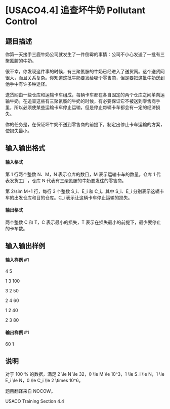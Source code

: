 
# [USACO4.4] 追查坏牛奶 Pollutant Control
## 题目描述
你第一天接手三鹿牛奶公司就发生了一件倒霉的事情：公司不小心发送了一批有三聚氰胺的牛奶。

很不幸，你发现这件事的时候，有三聚氰胺的牛奶已经进入了送货网。这个送货网很大，而且关系复杂。你知道这批牛奶要发给哪个零售商，但是要把这批牛奶送到他手中有许多种途径。

送货网由一些仓库和运输卡车组成，每辆卡车都在各自固定的两个仓库之间单向运输牛奶。在追查这些有三聚氰胺的牛奶的时候，有必要保证它不被送到零售商手里，所以必须使某些运输卡车停止运输，但是停止每辆卡车都会有一定的经济损失。

你的任务是，在保证坏牛奶不送到零售商的前提下，制定出停止卡车运输的方案，使损失最小。

## 输入输出格式
#### 输入格式

第 1 行两个整数 N、M，N 表示仓库的数目，M 表示运输卡车的数量。仓库 1 代表发货工厂，仓库 N 代表有三聚氰胺的牛奶要发往的零售商。

第 2\sim M+1 行，每行 3 个整数 S_i、E_i 和 C_i。其中 S_i、E_i 分别表示这辆卡车的出发仓库和目的仓库。C_i 表示让这辆卡车停止运输的损失。

#### 输出格式

两个整数 C 和 T，C 表示最小的损失，T 表示在损失最小的前提下，最少要停止的卡车数。
## 输入输出样例
#### 输入样例 #1
4 5
1 3 100
3 2 50
2 4 60
1 2 40
2 3 80

#### 输出样例 #1
60 1

## 说明
对于 100 \% 的数据，满足 2 \le N \le 32，0 \le M \le 10^3，1 \le S_i \le N，1 \le E_i \le N，0 \le C_i \le 2 \times 10^6。

题目翻译来自 NOCOW。

USACO Training Section 4.4
